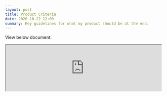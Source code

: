 ```yaml
---
layout: post
title: Product Criteria
date: 2020-10-22 12:00
summary: Key guidelines for what my product should be at the end.
---
```


View below document.

<iframe src="https://docs.google.com/document/d/e/2PACX-1vQ7MO4odzdJTu4-KGEIGrWnk4nOXa-p7JACqHVe4yA9HYJRDcjqniCLdmbA_0CU1MR8NRKxMKP7fPuI/pub?embedded=true" width="100%"></iframe>
